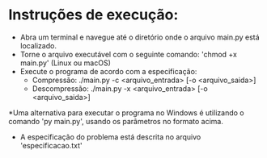 # Instruções de execução:
- Abra um terminal e navegue até o diretório onde o arquivo main.py está localizado.
- Torne o arquivo executável com o seguinte comando: 'chmod +x main.py' (Linux ou macOS)
- Execute o programa de acordo com a especificação:
    - Compressão:
	./main.py -c <arquivo_entrada> [-o <arquivo_saida>]
    - Descompressão:
    ./main.py -x <arquivo_entrada> [-o <arquivo_saida>]

*Uma alternativa para executar o programa no Windows é utilizando o comando 'py main.py', usando os parâmetros no formato acima.

- A especificação do problema está descrita no arquivo 'especificacao.txt'
